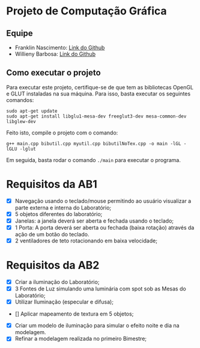 # Projeto de Computação Gráfica

## Equipe

- Franklin Nascimento: [Link do Github](https://github.com/WaddFranklin)
- Willieny Barbosa: [Link do Github](https://github.com/willieny)

## Como executar o projeto

Para executar este projeto, certifique-se de que tem as bibliotecas OpenGL e GLUT instaladas na sua máquina. Para isso, basta executar os seguintes comandos:

```shell
sudo apt-get update
sudo apt-get install libglu1-mesa-dev freeglut3-dev mesa-common-dev libglew-dev
```

Feito isto, compile o projeto com o comando:

```shell
g++ main.cpp bibutil.cpp myutil.cpp bibutilNoTex.cpp -o main -lGL -lGLU -lglut
```

Em seguida, basta rodar o comando `./main` para executar o programa.

# Requisitos da AB1

- [x] Navegação usando o teclado/mouse  permitindo ao usuário visualizar a parte externa e interna do Laboratório;
- [x] 5 objetos diferentes do laboratório;
- [x] Janelas: a janela deverá ser aberta e fechada usando o teclado;
- [x] 1 Porta: A porta deverá ser aberta ou fechada (baixa rotação) através da ação de um botão do teclado.
- [x] 2 ventiladores de teto rotacionando em baixa velocidade;

# Requisitos da AB2

- [x] Criar a iluminação do Laboratório;
- [x] 3 Fontes de Luz simulando uma luminária com spot sob as Mesas do Laboratório;
- [x] Utilizar Iluminação (especular e difusa);
- [] Aplicar mapeamento de textura em 5 objetos;
- [x] Criar um modelo de iluminação para simular o efeito noite e dia na modelagem.
- [x] Refinar a modelagem realizada no primeiro Bimestre;